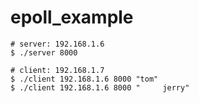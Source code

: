 
# epoll_example

```
# server: 192.168.1.6
$ ./server 8000

# client: 192.168.1.7
$ ./client 192.168.1.6 8000 "tom"
$ ./client 192.168.1.6 8000 "     jerry"
```
